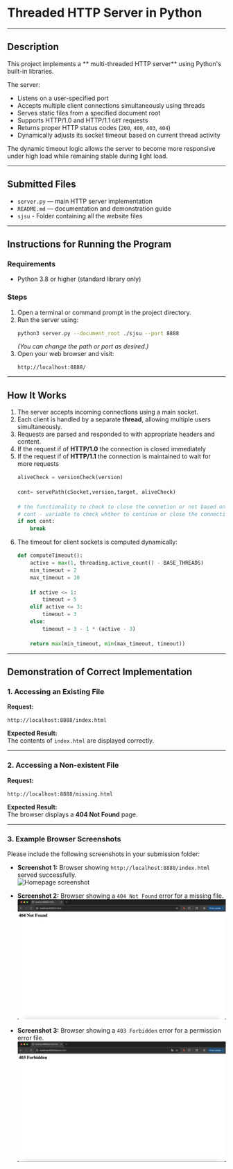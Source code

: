 # Threaded HTTP Server in Python


---

## Description
This project implements a ** multi-threaded HTTP server** using Python's built-in libraries.

The server:
- Listens on a user-specified port  
- Accepts multiple client connections simultaneously using threads  
- Serves static files from a specified document root  
- Supports HTTP/1.0 and HTTP/1.1 `GET` requests  
- Returns proper HTTP status codes (`200`, `400`, `403`, `404`)  
- Dynamically adjusts its socket timeout based on current thread activity

The dynamic timeout logic allows the server to become more responsive under high load while remaining stable during light load.

---

## Submitted Files
- `server.py` — main HTTP server implementation  
- `README.md` — documentation and demonstration guide  
- `sjsu` - Folder containing all the website files

---

## Instructions for Running the Program
### Requirements
- Python 3.8 or higher (standard library only)

### Steps
1. Open a terminal or command prompt in the project directory.
2. Run the server using:
   ```bash
   python3 server.py --document_root ./sjsu --port 8888
   ```
   *(You can change the path or port as desired.)*
3. Open your web browser and visit:
   ```
   http://localhost:8888/
   ```

---

## How It Works
1. The server accepts incoming connections using a main socket.
2. Each client is handled by a separate **thread**, allowing multiple users simultaneously.
3. Requests are parsed and responded to with appropriate headers and content.
4. If the request if of **HTTP/1.0** the connection is closed immediately
5. If the request if of **HTTP/1.1** the connection is maintained to wait for more requests
    ```python
    aliveCheck = versionCheck(version)

    cont= servePath(cSocket,version,target, aliveCheck)
    
    # the functionality to check to close the connetion or not based on HTTP/1.0 or HTTP/1.1
    # cont - variable to check whther to continue or close the connection
    if not cont:
        break
    ```
5. The timeout for client sockets is computed dynamically:
   ```python
   def computeTimeout():
       active = max(1, threading.active_count() - BASE_THREADS)
       min_timeout = 2
       max_timeout = 10

       if active <= 1:
           timeout = 5
       elif active <= 3:
           timeout = 3
       else:
           timeout = 3 - 1 * (active - 3)

       return max(min_timeout, min(max_timeout, timeout))
   ```

---

## Demonstration of Correct Implementation

### 1. Accessing an Existing File
**Request:**  
```
http://localhost:8888/index.html
```
**Expected Result:**  
The contents of `index.html` are displayed correctly.

---

### 2. Accessing a Non-existent File
**Request:**  
```
http://localhost:8888/missing.html
```
**Expected Result:**  
The browser displays a **404 Not Found** page.

---

### 3. Example Browser Screenshots
Please include the following screenshots in your submission folder:
- **Screenshot 1:** Browser showing `http://localhost:8888/index.html` served successfully.  
![Homepage screenshot](images/200.png)

- **Screenshot 2:** Browser showing a `404 Not Found` error for a missing file.
![Homepage screenshot](images/404.png)

- **Screenshot 3:** Browser showing a `403 Forbidden` error for a permission error file.
![Homepage screenshot](images/403.png)
